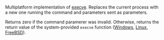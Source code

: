 Multiplatform implementation of [execve](https://www.man7.org/linux/man-pages/man2/execve.2.html). Replaces the current process with a new one running the command and parameters sent as parameters.

Returns zero if the command paramerer was invalid. Otherwise, returns the return value of the system-provided `execve` function ([Windows](https://learn.microsoft.com/en-us/cpp/c-runtime-library/reference/execve-wexecve?view=msvc-170), [Linux](https://www.man7.org/linux/man-pages/man2/execve.2.html), [FreeBSD](https://www.freebsd.org/cgi/man.cgi?query=execve&sektion=2)).
